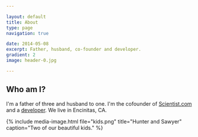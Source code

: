 ```yaml
---

layout: default
title: About
type: page
navigation: true

date: 2014-05-08
excerpt: Father, husband, co-founder and developer.
gradient: 2
image: header-0.jpg

---
```


## Who am I?

I'm a father of three and husband to one. I'm the cofounder of [Scientist.com](https://www.scientist.com) and a [developer](https://github.com/cpetersen). We live in Encinitas, CA.

{% include media-image.html file="kids.png" title="Hunter and Sawyer" caption="Two of our beautiful kids." %}
